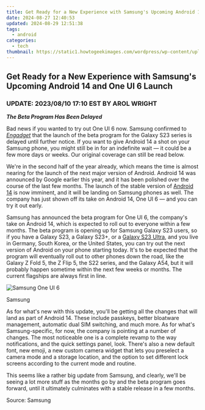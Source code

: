 ```yaml
---
title: Get Ready for a New Experience with Samsung's Upcoming Android 14 and One UI 6 Launch
date: 2024-08-27 12:40:53
updated: 2024-08-29 12:51:38
tags:
  - android
categories:
  - tech
thumbnail: https://static1.howtogeekimages.com/wordpress/wp-content/uploads/2023/07/samsung-galaxy-s23-plus-17-1.jpg
---
```


## Get Ready for a New Experience with Samsung's Upcoming Android 14 and One UI 6 Launch

###  UPDATE: 2023/08/10 17:10 EST BY AROL WRIGHT

**_The Beta Program Has Been Delayed_** 

 Bad news if you wanted to try out One UI 6 now. Samsung confirmed to [_Engadget_](https://www.engadget.com/samsung-galaxy-s23-owners-can-test-one-ui-6-features-early-090008495.html) that the launch of the beta program for the Galaxy S23 series is delayed until further notice. If you want to give Android 14 a shot on your Samsung phone, you might still be in for an indefinite wait — it could be a few more days or weeks. Our original coverage can still be read below.

 We're in the second half of the year already, which means the time is almost nearing for the launch of the next major version of Android. Android 14 was announced by Google earlier this year, and it has been polished over the course of the last few months. The launch of the stable version of [Android 14](https://mondly-stories.techidaily.com/beginners-pathway-to-russian-currency-terminology/) is now imminent, and it will be landing on Samsung phones as well. The company has just shown off its take on Android 14, One UI 6 — and you can try it out early.

 Samsung has announced the beta program for One UI 6, the company's take on Android 14, which is expected to roll out to everyone within a few months. The beta program is opening up for Samsung Galaxy S23 users, so if you have a Galaxy S23, a Galaxy S23+, or a [Galaxy S23 Ultra](https://fake-location.techidaily.com/how-to-fake-gps-on-samsung-galaxy-s23-fe-for-mobile-legends-drfone-by-drfone-virtual-android/), and you live in Germany, South Korea, or the United States, you can try out the next version of Android on your phone starting today. It's to be expected that the program will eventually roll out to other phones down the road, like the Galaxy Z Fold 5, the Z Flip 5, the S22 series, and the Galaxy A54, but it will probably happen sometime within the next few weeks or months. The current flagships are always first in line.

![Samsung One UI 6](https://static1.howtogeekimages.com/wordpress/wp-content/uploads/2023/08/samsung-one-ui-6.png) 

Samsung

 As for what's new with this update, you'll be getting all the changes that will land as part of Android 14\. These include passkeys, better bloatware management, automatic dual SIM switching, and much more. As for what's Samsung-specific, for now, the company is pointing at a number of changes. The most noticeable one is a complete revamp to the way notifications, and the quick settings panel, look. There's also a new default font, new emoji, a new custom camera widget that lets you preselect a camera mode and a storage location, and the option to set different lock screens according to the current mode and routine.

 This seems like a rather big update from Samsung, and clearly, we'll be seeing a lot more stuff as the months go by and the beta program goes forward, until it ultimately culminates with a stable release in a few months.

 Source: Samsung

<ins class="adsbygoogle"
     style="display:block"
     data-ad-format="autorelaxed"
     data-ad-client="ca-pub-7571918770474297"
     data-ad-slot="1223367746"></ins>



<ins class="adsbygoogle"
     style="display:block"
     data-ad-client="ca-pub-7571918770474297"
     data-ad-slot="8358498916"
     data-ad-format="auto"
     data-full-width-responsive="true"></ins>
